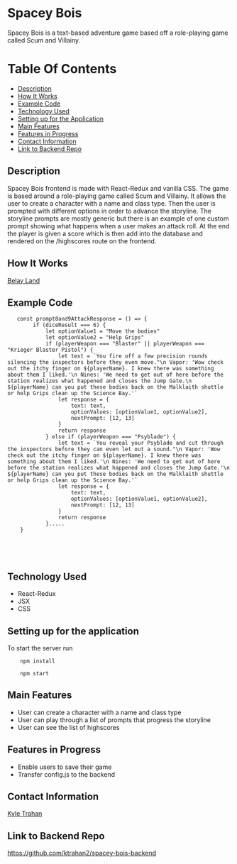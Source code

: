 # Spacey Bois

Spacey Bois is a text-based adventure game based off a role-playing game called Scum and Villainy.  

# Table Of Contents 
- [Description](https://github.com/ktrahan2/spacey-bois-frontend/blob/main/README.md#description)
- [How It Works](https://github.com/ktrahan2/spacey-bois-frontend#how-it-works)
- [Example Code](https://github.com/ktrahan2/spacey-bois-frontend#example-code)
- [Technology Used](https://github.com/ktrahan2/spacey-bois-frontend#technology-used)
- [Setting up for the Application](https://github.com/spacey-bois-frontend#setting-up-for-the-application)
- [Main Features](https://github.com/ktrahan2/spacey-bois-frontend#main-features)
- [Features in Progress](https://github.com/ktrahan2/spacey-bois-frontend#features-in-progress)
- [Contact Information](https://github.com/ktrahan2/spacey-bois-frontend#contact-information)
- [Link to Backend Repo](https://github.com/ktrahan2/spacey-bois-frontend#link-to-backend-repo)

## Description

Spacey Bois frontend is made with React-Redux and vanilla CSS. The game is based around a role-playing game called Scum and Villainy. It allows the user to create a character with a name and class type. Then the user is prompted with different options in order to advance the storyline. The storyline prompts are mostly generic but there is an example of one custom prompt showing what happens when a user makes an attack roll. At the end the player is given a score which is then add into the database and rendered on the /highscores route on the frontend. 

## How It Works

[Belay Land](https://youtu.be/mLFRHayBuT4)

## Example Code 
```
   const prompt8and9AttackResponse = () => {
        if (diceResult === 6) {
            let optionValue1 = "Move the bodies"
            let optionValue2 = "Help Grips"
            if (playerWeapon === "Blaster" || playerWeapon === "Krieger Blaster Pistol") {
                let text = `You fire off a few precision rounds silencing the inspectors before they even move."\n Vapor: 'Wow check out the itchy finger on ${playerName}. I knew there was something about them I liked.'\n Nines: 'We need to get out of here before the station realizes what happened and closes the Jump Gate.\n ${playerName} can you put these bodies back on the Malklaith shuttle or help Grips clean up the Science Bay.'`
                let response = {
                    text: text,
                    optionValues: [optionValue1, optionValue2],
                    nextPrompt: [12, 13]
                }
                return response
            } else if (playerWeapon === "Psyblade") {
                let text = `You reveal your Psyblade and cut through the inspectors before they can even let out a sound."\n Vapor: 'Wow check out the itchy finger on ${playerName}. I knew there was something about them I liked.'\n Nines: 'We need to get out of here before the station realizes what happened and closes the Jump Gate.'\n ${playerName} can you put these bodies back on the Malklaith shuttle or help Grips clean up the Science Bay.'`
                let response = {
                    text: text,
                    optionValues: [optionValue1, optionValue2],
                    nextPrompt: [12, 13]
                }
                return response
            }.....
    }    
```
```
   
```
```
    
```

## Technology Used

- React-Redux
- JSX
- CSS


## Setting up for the application

To start the server run

```
    npm install
```

``` 
    npm start 
```

## Main Features

- User can create a character with a name and class type
- User can play through a list of prompts that progress the storyline
- User can see the list of highscores

## Features in Progress

- Enable users to save their game 
- Transfer config.js to the backend

## Contact Information

[Kyle Trahan](https://www.linkedin.com/in/kyle-trahan-8384678b/)

## Link to Backend Repo

https://github.com/ktrahan2/spacey-bois-backend

